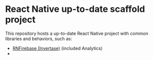 # React Native up-to-date scaffold project

This repository hosts a up-to-date React Native project with common libraries and behaviors, such as:

- [RNFirebase (Invertase)](https://invertase.io/oss/react-native-firebase/) (included Analytics)
-
